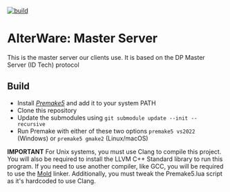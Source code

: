 [![build](https://github.com/alterware/master-server/workflows/Build/badge.svg)](https://github.com/alterware/master-server/actions)


# AlterWare: Master Server
This is the master server our clients use. It is based on the DP Master Server (ID Tech) protocol

## Build
- Install [*Premake5*](https://premake.github.io) and add it to your system PATH
- Clone this repository
- Update the submodules using ``git submodule update --init --recursive``
- Run Premake with either of these two options ``premake5 vs2022`` (Windows) or ``premake5 gmake2`` (Linux/macOS)

**IMPORTANT**
For Unix systems, you must use Clang to compile this project. You will also be required to install the LLVM C++ Standard library to run this program.
If you need to use another compiler, like GCC, you will be required to use the [Mold](https://github.com/rui314/mold) linker. Additionally, you must tweak the Premake5.lua script as it's hardcoded to use Clang.
